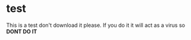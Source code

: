 # test
This is a test don't download it please. If you do it it will act as a virus so **DONT DO IT**
